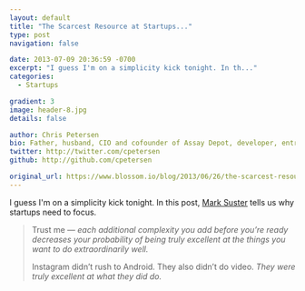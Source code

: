 ```yaml
---
layout: default
title: "The Scarcest Resource at Startups..."
type: post
navigation: false

date: 2013-07-09 20:36:59 -0700
excerpt: "I guess I'm on a simplicity kick tonight. In th..."
categories:
  - Startups

gradient: 3
image: header-8.jpg
details: false

author: Chris Petersen
bio: Father, husband, CIO and cofounder of Assay Depot, developer, entrepreneur and technologist.
twitter: http://twitter.com/cpetersen
github: http://github.com/cpetersen

original_url: https://www.blossom.io/blog/2013/06/26/the-scarcest-resource-at-startups-is-management-bandwidth.html?utm_content=wunderlist&utm_source=wunderlist&utm_medium=twitter&utm_campaign=wunderlist
---
```



I guess I'm on a simplicity kick tonight. In this post,  [Mark Suster](https://twitter.com/msuster)  tells us why startups need to focus.

 > 
 > 
 >  
 > 
 > Trust me —  *each additional complexity you add before you’re ready decreases your probability of being truly excellent at the things you want to do extraordinarily well.*  
 > 
 > Instagram didn’t rush to Android. They also didn’t do video.  *They were truly excellent at what they did do.*  
 > 
 >  
 > 
 > 
